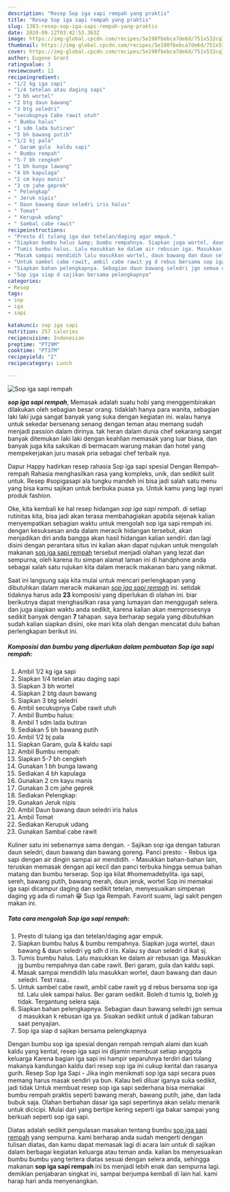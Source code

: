 ```yaml
---
description: "Resep Sop iga sapi rempah yang praktis"
title: "Resep Sop iga sapi rempah yang praktis"
slug: 1383-resep-sop-iga-sapi-rempah-yang-praktis
date: 2020-09-12T03:42:53.363Z
image: https://img-global.cpcdn.com/recipes/5e198fbebca7de6d/751x532cq70/sop-iga-sapi-rempah-foto-resep-utama.jpg
thumbnail: https://img-global.cpcdn.com/recipes/5e198fbebca7de6d/751x532cq70/sop-iga-sapi-rempah-foto-resep-utama.jpg
cover: https://img-global.cpcdn.com/recipes/5e198fbebca7de6d/751x532cq70/sop-iga-sapi-rempah-foto-resep-utama.jpg
author: Eugene Grant
ratingvalue: 3
reviewcount: 12
recipeingredient:
- "1/2 kg iga sapi"
- "1/4 tetelan atau daging sapi"
- "3 bh wortel"
- "2 btg daun bawang"
- "3 btg seledri"
- "secukupnya Cabe rawit utuh"
- " Bumbu halus"
- "1 sdm lada butiran"
- "5 bh bawang putih"
- "1/2 bj pala"
- " Garam gula  kaldu sapi"
- " Bumbu rempah"
- "5-7 bh cengkeh"
- "1 bh bunga lawang"
- "4 bh kapulaga"
- "2 cm kayu manis"
- "3 cm jahe geprek"
- " Pelengkap"
- " Jeruk nipis"
- " Daun bawang daun seledri iris halus"
- " Tomat"
- " Kerupuk udang"
- " Sambal cabe rawit"
recipeinstructions:
- "Presto dl tulang iga dan tetelan/daging agar empuk."
- "Siapkan bumbu halus &amp; bumbu rempahnya. Siapkan juga wortel, daun bawang &amp; daun seledri yg sdh d iris. Kalau sy daun seledri d ikat sj."
- "Tumis bumbu halus. Lalu masukkan ke dalam air rebusan iga. Masukkan jg bumbu rempahnya dan cabe rawit. Beri garam, gula dan kaldu sapi."
- "Masak sampai mendidih lalu masukkan wortel, daun bawang dan daun seledri. Test rasa.."
- "Untuk sambel cabe rawit, ambil cabe rawit yg d rebus bersama sop iga td. Lalu ulek sampai halus. Ber garam sedikit. Boleh d tumis lg, boleh jg tidak. Tergantung selera saja."
- "Siapkan bahan pelengkapnya. Sebagian daun bawang seledri jgn semua d masukkan k rebusan iga ya. Sisakan sedikit untuk d jadikan taburan saat penyajian."
- "Sop iga siap d sajikan bersama pelengkapnya"
categories:
- Resep
tags:
- sop
- iga
- sapi

katakunci: sop iga sapi 
nutrition: 257 calories
recipecuisine: Indonesian
preptime: "PT29M"
cooktime: "PT37M"
recipeyield: "2"
recipecategory: Lunch

---
```



![Sop iga sapi rempah](https://img-global.cpcdn.com/recipes/5e198fbebca7de6d/751x532cq70/sop-iga-sapi-rempah-foto-resep-utama.jpg)

<b><i>sop iga sapi rempah</i></b>, Memasak adalah suatu hobi yang menggembirakan dilakukan oleh sebagian besar orang. tidaklah hanya para wanita, sebagian laki laki juga sangat banyak yang suka dengan kegiatan ini. walau hanya untuk sekedar bersenang senang dengan teman atau memang sudah menjadi passion dalam dirinya. tak heran dalam dunia chef sekarang sangat banyak ditemukan laki laki dengan keahlian memasak yang luar biasa, dan banyak juga kita saksikan di bermacam warung makan dan hotel yang mempekerjakan juru masak pria sebagai chef terbaik nya.

Dapur Happy hadirkan resep rahasia Sop iga sapi spesial Dengan Rempah-rempah Rahasia menghasilkan rasa yang kompleks, unik, dan sedikit sulit untuk. Resep #sopigasapi ala tungku mandeh ini bisa jadi salah satu menu yang bisa kamu sajikan untuk berbuka puasa ya. Untuk kamu yang lagi nyari produk fashion.

Oke, kita kembali ke hal resep hidangan <i>sop iga sapi rempah</i>. di setiap rutinitas kita, bisa jadi akan terasa membahagiakan apabila sejenak kalian menyempatkan sebagian waktu untuk mengolah sop iga sapi rempah ini. dengan kesuksesan anda dalam meracik hidangan tersebut, akan menjadikan diri anda bangga akan hasil hidangan kalian sendiri. dan lagi disini dengan perantara situs ini kalian akan dapat rujukan untuk mengolah makanan <u>sop iga sapi rempah</u> tersebut menjadi olahan yang lezat dan sempurna, oleh karena itu simpan alamat laman ini di handphone anda sebagai salah satu rujukan kita dalam meracik makanan baru yang nikmat.


Saat ini langsung saja kita mulai untuk mencari perlengkapan yang dibutuhkan dalam meracik makanan <u><i>sop iga sapi rempah</i></u> ini. setidak tidaknya harus ada <b>23</b> komposisi yang diperlukan di olahan ini. biar berikutnya dapat menghasilkan rasa yang lumayan dan menggugah selera. dan juga siapkan waktu anda sedikit, karena kalian akan memprosesnya sedikit banyak dengan <b>7</b> tahapan. saya berharap segala yang dibutuhkan sudah kalian siapkan disini, oke mari kita olah dengan mencatat dulu bahan perlengkapan berikut ini.

<!--inarticleads1-->

##### Komposisi dan bumbu yang diperlukan dalam pembuatan Sop iga sapi rempah:

1. Ambil 1/2 kg iga sapi
1. Siapkan 1/4 tetelan atau daging sapi
1. Siapkan 3 bh wortel
1. Siapkan 2 btg daun bawang
1. Siapkan 3 btg seledri
1. Ambil secukupnya Cabe rawit utuh
1. Ambil  Bumbu halus:
1. Ambil 1 sdm lada butiran
1. Sediakan 5 bh bawang putih
1. Ambil 1/2 bj pala
1. Siapkan  Garam, gula &amp; kaldu sapi
1. Ambil  Bumbu rempah:
1. Siapkan 5-7 bh cengkeh
1. Gunakan 1 bh bunga lawang
1. Sediakan 4 bh kapulaga
1. Gunakan 2 cm kayu manis
1. Gunakan 3 cm jahe geprek
1. Sediakan  Pelengkap:
1. Gunakan  Jeruk nipis
1. Ambil  Daun bawang daun seledri iris halus
1. Ambil  Tomat
1. Sediakan  Kerupuk udang
1. Gunakan  Sambal cabe rawit


Kuliner satu ini sebenarnya sama dengan. - Sajikan sop iga dengan taburan daun seledri, daun bawang dan bawang goreng. Panci presto: - Rebus iga sapi dengan air dingin sampai air mendidih. - Masukkan bahan-bahan lain, teruskan memasak dengan api kecil dan panci terbuka hingga semua bahan matang dan bumbu terserap. Sop iga kilat #homemadebylita. iga sapi, sereh, bawang putih, bawang merah, daun jeruk, wortel Sop ini memakai iga sapi dicampur daging dan sedikit tetelan, menyesuaikan simpenan daging yg ada di rumah 😁 Sup Iga Rempah. Favorit suami, lagi sakit pengen makan ini. 

<!--inarticleads2-->

##### Tata cara mengolah Sop iga sapi rempah:

1. Presto dl tulang iga dan tetelan/daging agar empuk.
1. Siapkan bumbu halus &amp; bumbu rempahnya. Siapkan juga wortel, daun bawang &amp; daun seledri yg sdh d iris. Kalau sy daun seledri d ikat sj.
1. Tumis bumbu halus. Lalu masukkan ke dalam air rebusan iga. Masukkan jg bumbu rempahnya dan cabe rawit. Beri garam, gula dan kaldu sapi.
1. Masak sampai mendidih lalu masukkan wortel, daun bawang dan daun seledri. Test rasa..
1. Untuk sambel cabe rawit, ambil cabe rawit yg d rebus bersama sop iga td. Lalu ulek sampai halus. Ber garam sedikit. Boleh d tumis lg, boleh jg tidak. Tergantung selera saja.
1. Siapkan bahan pelengkapnya. Sebagian daun bawang seledri jgn semua d masukkan k rebusan iga ya. Sisakan sedikit untuk d jadikan taburan saat penyajian.
1. Sop iga siap d sajikan bersama pelengkapnya


Dengan bumbu sop iga spesial dengan rempah rempah alami dan kuah kaldu yang kental, resep iga sapi ini dijamin membuat setiap anggota keluarga Karena bagian iga sapi ini hampir separuhnya terdiri dari tulang makanya kandungan kaldu dari resep sop iga ini cukup kental dan rasanya gurih. Resep Sop Iga Sapi - Jika ingin menikmati sop iga sapi secara puas memang harus masak sendiri ya bun. Kalau beli diluar iganya suka sedikit, jadi tidak Untuk membuat resep sop iga sapi sederhana bisa memakai bumbu rempah praktis seperti bawang merah, bawang putih, jahe, dan lada bubuk saja. Olahan berbahan dasar iga sapi sepertinya akan selalu menarik untuk dicicipi. Mulai dari yang bertipe kering seperti iga bakar sampai yang berkuah seperti sop iga sapi. 

Diatas adalah sedikit pengulasan masakan tentang bumbu <u>sop iga sapi rempah</u> yang sempurna. kami berharap anda sudah mengerti dengan tulisan diatas, dan kamu dapat memasak lagi di acara lain untuk di sajikan dalam berbagai kegiatan keluarga atau teman anda. kalian bs menyesuaikan bumbu bumbu yang tertera diatas sesuai dengan selera anda, sehingga makanan <b>sop iga sapi rempah</b> ini bs menjadi lebih enak dan sempurna lagi. demikian penjabaran singkat ini, sampai berjumpa kembali di lain hal. kami harap hari anda menyenangkan.

